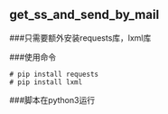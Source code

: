 ## get_ss_and_send_by_mail

###只需要额外安装requests库，lxml库

###使用命令 
```
# pip install requests
# pip install lxml
```
###脚本在python3运行
